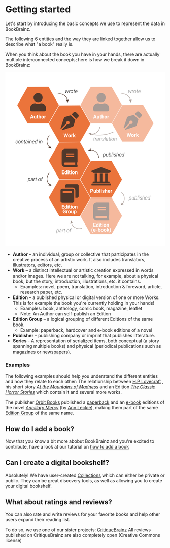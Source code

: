# Getting started

Let's start by introducing the basic concepts we use to represent the data in BookBrainz.

The following 6 entities and the way they are linked together allow us to describe what "a book" really is.

When you think about the book you have in your hands, there are actually multiple interconnected concepts; here is how we break it down in BookBrainz:

![Entity relationships](images/entity_relationships.svg)

* **Author** – an individual, group or collective that participates in the creative process of an artistic work. It also includes translators, illustrators, editors, etc.
* **Work** – a distinct intellectual or artistic creation expressed in words and/or images. Here we are not talking, for example, about a physical book, but the story, introduction,  illustrations, etc. it contains.
	- Examples: novel, poem, translation, introduction & foreword, article, research paper, etc.
* **Edition** – a published physical or digital version of one or more Works. This is for example the book you're currently holding in your hands!
	- Examples: book, anthology, comic book, magazine, leaflet
	- Note: An Author can self-publish an Edition
* **Edition Group** – a logical grouping of different Editions of the same book.
	- Example: paperback, hardcover and e-book editions of a novel
* **Publisher** – publishing company or imprint that publishes litterature.
* **Series** - A representation of serialized items, both conceptual (a story spanning multiple books) and physical (periodical publications such as magazines or newspapers).

### Examples
The following examples should help you understand the different entities and how they relate to each other:
The relationship between [H.P Lovecraft](https://bookbrainz.org/author/ac59097e-7f86-436d-9308-f6e63871ceff) , his short story [*At the Mountains of Madness*](https://bookbrainz.org/work/97eafaf5-377a-4703-a12e-d66a30fcfda1) and an Edition [*The Classic Horror Stories*](https://bookbrainz.org/edition/b3ed75ea-9f74-44fa-833e-fa2c895c6b12) which contain it and several more works.

The publisher [Orbit Books](https://bookbrainz.org/publisher/b065b24d-136f-45e3-badc-48aea4728c73) published a [paperback](https://bookbrainz.org/edition/54331325-d11b-47f4-bb74-0485e582c52e) and an [e-book](https://bookbrainz.org/edition/3fa9fdcd-098d-4ec1-82e4-f5fdfb92c41f) editions of the novel [*Ancillary Mercy*](https://bookbrainz.org/work/74b96fa7-e19d-4690-bb63-6fa3c07527f6) (by [Ann Leckie](https://bookbrainz.org/author/b2507eee-1391-47c5-93e6-ca972bd8e0e0)), making them part of the same [Edition Group](https://bookbrainz.org/edition-group/540e9c4a-f9fa-427b-a41f-bb12c48f902b) of the same name.


## How do I add a book?

Now that you know a bit more abobut BookBrainz and you're excited to  contribute, have a look at our tutorial on [how to add a book](./tutorials/add-a-book.md)


## Can I create a digital bookshelf?

Absolutely!
We have user-created [Collections](https://bookbrainz.org/collections) which can either be private or public.
They can be great discovery tools, as well as allowing you to create your digital bookshelf.

## What about ratings and reviews?

You can also rate and  write reviews for your favorite books and help other users expand their reading list.

To do so, we use one of our sister projects: [CritiqueBrainz](https://critiquebrainz.org/)
All reviews published on CritiqueBrainz are also completely open (Creative Commons license)